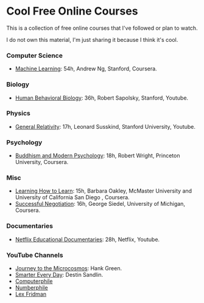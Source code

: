# Cool Free Online Courses
This is a collection of free online courses that I've followed or plan to watch.

I do not own this material, I'm just sharing it because I think it's cool.

### Computer Science
- [Machine Learning](https://www.coursera.org/learn/machine-learning "Machine Learning"): 54h, Andrew Ng, Stanford, Coursera.

### Biology
- [Human Behavioral Biology](https://www.youtube.com/playlist?list=PL848F2368C90DDC3D "Human Behavioral Biology"): 36h, Robert Sapolsky, Stanford, Youtube.

### Physics
- [General Relativity](https://www.youtube.com/playlist?list=PLpGHT1n4-mAvcXwzOIz3dHnGZaQP1LEib "General Relativity"): 17h, Leonard Susskind, Stanford University, Youtube.

### Psychology
- [Buddhism and Modern Psychology](https://www.coursera.org/learn/science-of-meditation "Buddhism and Modern Psychology"): 18h, Robert Wright, Princeton University, Coursera.

### Misc
- [Learning How to Learn](https://www.coursera.org/learn/learning-how-to-learn "Learning How to Learn"): 15h, Barbara Oakley, McMaster University and University of California San Diego , Coursera.
- [Successful Negotiation](https://www.coursera.org/learn/negotiation-skills "Successful Negotiation"): 16h, George Siedel, University of Michigan, Coursera.

### Documentaries
- [Netflix Educational Documentaries](https://www.youtube.com/playlist?list=PLvahqwMqN4M0GRkZY8WkLZMb6Z-W7qbLA "Educational Documentaries"): 28h, Netflix, Youtube.

### YouTube Channels
- [Journey to the Microcosmos](https://www.youtube.com/channel/UCBbnbBWJtwsf0jLGUwX5Q3g "Journey to the Microcosmos"): Hank Green.
- [Smarter Every Day](https://www.youtube.com/channel/UC6107grRI4m0o2-emgoDnAA "SmarterEveryDay"): Destin Sandlin.
- [Computerphile](https://www.youtube.com/channel/UC9-y-6csu5WGm29I7JiwpnA "Computerphile")
- [Numberphile](https://www.youtube.com/channel/UCoxcjq-8xIDTYp3uz647V5A "Numberphile")
- [Lex Fridman](https://www.youtube.com/channel/UCSHZKyawb77ixDdsGog4iWA "Lex Fridman")

